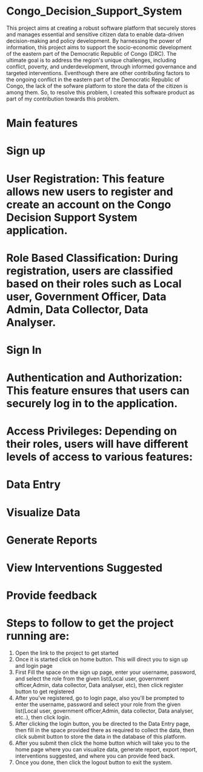 # Congo_Decision_Support_System
This project aims at creating a robust software platform that securely stores and manages essential and sensitive citizen data to enable data-driven decision-making and policy development. By harnessing the power of information, this project aims to support the socio-economic development of the eastern part of the Democratic Republic of Congo (DRC). The ultimate goal is to address the region's unique challenges, including conflict, poverty, and underdevelopment, through informed governance and targeted interventions.
Eventhough there are other contributing factors to the ongoing conflict in the eastern part of the Democratic Republic of Congo, the lack of the sofware platform to store the data of the citizen is among them. So, to resolve this problem, I created this software product as part of my contribution towards this problem.
# Main features
# Sign up

# User Registration: This feature allows new users to register and create an account on the Congo Decision Support System application.

# Role Based Classification: During registration, users are classified based on their roles such as Local user, Government Officer, Data Admin, Data Collector, Data Analyser.

# Sign In

# Authentication and Authorization: This feature ensures that users can securely log in to the application.
# Access Privileges: Depending on their roles, users will have different levels of access to various features:
# Data Entry
# Visualize Data
# Generate Reports
# View Interventions Suggested
# Provide feedback

# Steps to follow to get the project running are:
1. Open the link to the project to get started
2. Once it is started click on home button. This will direct you to sign up and login page
3. First Fill the space on the sign up page, enter your username, password, and select the role from the given list(Local user, government officer,Admin, data collector, Data analyser, etc), then click register button to get registered
4. After you've registered, go to login page, also you'll be prompted to enter the username, password and select your role from the given list(Local user, government officer,Admin, data collector, Data analyser, etc..), then click login.
5. After clicking the login button, you be directed to the Data Entry page, then fill in the space provided there as required to collect the data, then click submit button to store the data in the database of this platform.
6. After you submit then click the home button which will take you to the home page where you can visualize data, generate report, export report, interventions suggested, and where you can provide feed back.
7. Once you done, then click the logout button to exit the system.
